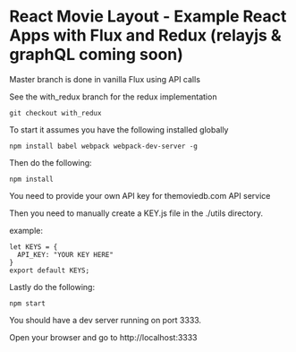 # React Movie Layout - Example React Apps with Flux and Redux (relayjs & graphQL coming soon)
Master branch is done in vanilla Flux using API calls

See the with_redux branch for the redux implementation
```
git checkout with_redux
```

To start it assumes you have the following installed globally
```
npm install babel webpack webpack-dev-server -g
```
Then do the following:
```
npm install
```

You need to provide your own API key for themoviedb.com API service

Then you need to manually create a KEY.js file in the ./utils directory.

example:

```
let KEYS = {
  API_KEY: "YOUR KEY HERE"
}
export default KEYS;
```
Lastly do the following:
```
npm start
```
You should have a dev server running on port 3333.

Open your browser and go to http://localhost:3333
